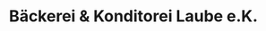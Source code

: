 ---
title: "Bäckerei & Konditorei Laube e.K."
url: /wilsdruff/baeckerei-und-konditorei-laube-e-k/
shop: Bäckerei
---